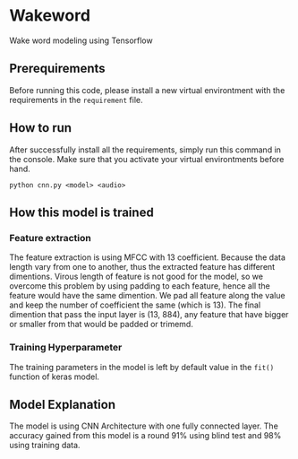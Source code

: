 # Wakeword
Wake word modeling using Tensorflow

## Prerequirements
Before running this code, please install a new virtual environtment with the requirements in the `requirement` file.

## How to run
After successfully install all the requirements, simply run this command in the console. Make sure that you activate your virtual environtments before hand.
```shell
python cnn.py <model> <audio>
```

## How this model is trained
### Feature extraction
The feature extraction is using MFCC with 13 coefficient. Because the data length vary from one to another, thus the extracted feature has different dimentions. Virous length of feature is not good for the model, so we overcome this problem by using padding to each feature, hence all the feature would have the same dimention. We pad all feature along the value and keep the number of coefficient the same (which is 13). The final dimention that pass the input layer is (13, 884), any feature that have bigger or smaller from that would be padded or trimemd.

### Training Hyperparameter
The training parameters in the model is left by default value in the `fit()` function of keras model. 


## Model Explanation
The model is using CNN Architecture with one fully connected layer. The accuracy gained from this model is a round 91% using blind test and 98% using training data. 
